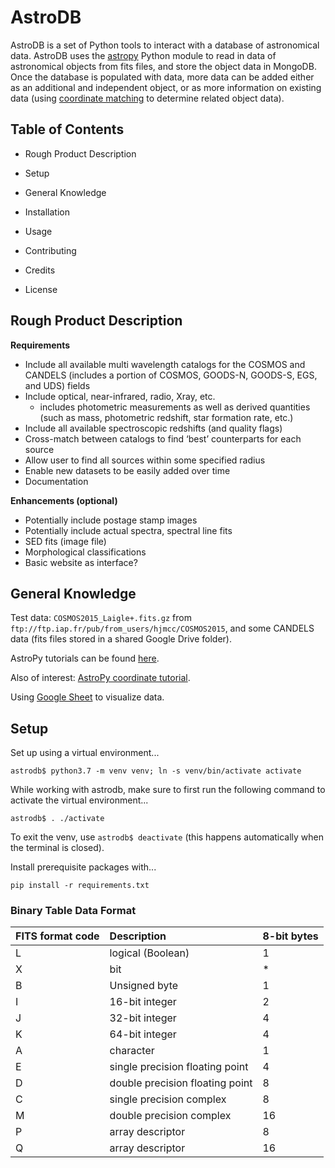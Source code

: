 # AstroDB

AstroDB is a set of Python tools to interact with a database of astronomical data.
AstroDB uses the [astropy](http://www.astropy.org) Python module to read in data of astronomical objects from fits files, and store the object data in MongoDB.
Once the database is populated with data, more data can be added either as an additional and independent object, or as more information on existing data (using [coordinate matching](http://docs.astropy.org/en/stable/coordinates/) to determine related object data).

## Table of Contents

* Rough Product Description
* Setup
* General Knowledge

* Installation
* Usage
* Contributing
* Credits
* License


## Rough Product Description

**Requirements**
* Include all available multi wavelength catalogs for the COSMOS and CANDELS (includes a portion of COSMOS, GOODS-N, GOODS-S, EGS, and UDS) fields
* Include optical, near-infrared, radio, Xray, etc.
  * includes photometric measurements as well as derived quantities (such as mass, photometric redshift, star formation rate, etc.)
* Include all available spectroscopic redshifts (and quality flags)
* Cross-match between catalogs to find ‘best’ counterparts for each source
* Allow user to find all sources within some specified radius
* Enable new datasets to be easily added over time
* Documentation

**Enhancements (optional)**    
* Potentially include postage stamp images
* Potentially include actual spectra, spectral line fits
* SED fits (image file)
* Morphological classifications
* Basic website as interface?

## General Knowledge

Test data: `COSMOS2015_Laigle+.fits.gz` from `ftp://ftp.iap.fr/pub/from_users/hjmcc/COSMOS2015`,
and some CANDELS data (fits files stored in a shared Google Drive folder).

AstroPy tutorials can be found [here](http://www.astropy.org/astropy-tutorials/FITS-tables.html).

Also of interest: [AstroPy coordinate tutorial](http://docs.astropy.org/en/stable/coordinates/).

Using [Google Sheet](https://docs.google.com/spreadsheets/d/1EYDZTCAMssnQXcbRf49nZOhDgYF5AcsNECnIOVaHyZ8/edit?usp=sharing)
to visualize data.

## Setup
Set up using a virtual environment...

  `astrodb$ python3.7 -m venv venv; ln -s venv/bin/activate activate`

While working with astrodb, make sure to first run the following command to activate the virtual environment...

  `astrodb$ . ./activate`

To exit the venv, use `astrodb$ deactivate`
(this happens automatically when the terminal is closed).

Install prerequisite packages with...

  `pip install -r requirements.txt`

### Binary Table Data Format

| FITS format code        | Description                    | 8-bit bytes |
|:------------------------|:-------------------------------|:------------|
| L                       | logical (Boolean)              | 1           |
| X                       | bit                            | *           |
| B                       | Unsigned byte                  | 1           |
| I                       | 16-bit integer                 | 2           |
| J                       | 32-bit integer                 | 4           |
| K                       | 64-bit integer                 | 4           |
| A                       | character                      | 1           |
| E                       | single precision floating point| 4           |
| D                       | double precision floating point| 8           |
| C                       | single precision complex       | 8           |
| M                       | double precision complex       | 16          |
| P                       | array descriptor               | 8           |
| Q                       | array descriptor               | 16          |

